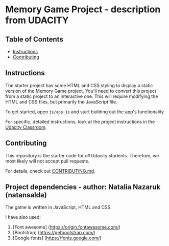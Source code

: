# Memory Game Project  - description from UDACITY

## Table of Contents

* [Instructions](#instructions)
* [Contributing](#contributing)

## Instructions

The starter project has some HTML and CSS styling to display a static version of the Memory Game project. You'll need to convert this project from a static project to an interactive one. This will require modifying the HTML and CSS files, but primarily the JavaScript file.

To get started, open `js/app.js` and start building out the app's functionality

For specific, detailed instructions, look at the project instructions in the [Udacity Classroom](https://classroom.udacity.com/me).

## Contributing

This repository is the starter code for _all_ Udacity students. Therefore, we most likely will not accept pull requests.

For details, check out [CONTRIBUTING.md](CONTRIBUTING.md).

## Project dependencies - author: Natalia Nazaruk (natansalda)

The game is written in JavaScript, HTML and CSS. 

I have also used: 
1. [Font awesome] (https://origin.fontawesome.com/)
2. [Bootstrap] (https://getbootstrap.com/)
3. [Google fonts] (https://fonts.google.com/)


